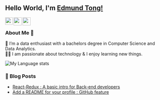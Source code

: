 ## Hello World, I'm [Edmund Tong!](https://www.linkedin.com/in/yoyedmundyoy/) 

<a href="https://www.linkedin.com/in/yoyedmundyoy/">
  <img align="left" width="24px" src="https://cdn.simpleicons.org/linkedin"  />
</a>
<a href="mailto:edmund.tongly@gmail.com">
  <img align="left" width="26px" src="https://cdn.simpleicons.org/gmail" />
</a>
<a href="https://medium.com/@edmund.tongly">
  <img align="left" width="26px" src="https://cdn.simpleicons.org/medium/777777" />
</a>

<br />

### About Me 🚀
🌱 I’m a data enthusiast with a bachelors degree in Computer Science and Data Analytics. </br>
👨‍💻  I am passionate about technology & I enjoy learning new things. </br>

<!--
### My Experiences 🙌
- [Senior Software Develpment Engineer (FreeCharge)](https://www.freecharge.in/) - (Jul'21-Present)
- [BAT Ambassador (Brave)](https://brave.com/) - (Apr'21-Present)
- [Software Engineer (To The New)](https://www.tothenew.com/) - (Dec'20-Jul'21)
-->

![My Language stats](https://github-readme-stats-eight-theta.vercel.app/api/top-langs/?username=yoyedmundyoy&layout=compact&langs_count=8&hide_border=true)
<br />


### 📕 Blog Posts
- [React-Redux : A basic intro for Back-end developers](https://isupersky.medium.com/react-redux-intro-for-back-end-developers-5113c0a498a9)
- [Add a README for your profile : GitHub feature](https://isupersky.medium.com/add-a-readme-for-your-profile-github-feature-8f1ac11cb112)
<br/>

<!--
![visitors](https://visitor-badge.laobi.icu/badge?page_id=isupersky.isupersky)
-->
